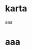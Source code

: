 # karta
<html lang="ru">
<head>
<meta charset="utf-8" />
<title>Название сайта</title>
</head>
<body>
  aaa
  <h1>aaa</h1>
</body>
